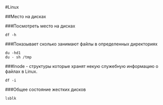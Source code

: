 #Linux

##Место на дисках

###Посмотреть место на дисках

```
df -h
```

###Показывает сколько занимают файлы в определенных директориях

```
du -hd1
du - sh /tmp
```

###Inode - структуры которые хранят некую служебную информацию о файлах в Linux.

```
df -i
```

###Общее состояние жестких дисков

```
lsblk
```
